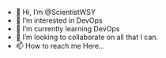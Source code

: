 - 👋 Hi, I’m @ScientistWSY
- 👀 I’m interested in DevOps
- 🌱 I’m currently learning DevOps
- 💞️ I’m looking to collaborate on all that I can.
- 📫 How to reach me Here... 

<!---
ScientistWSY/ScientistWSY is a ✨ special ✨ repository because its `README.md` (this file) appears on your GitHub profile.
You can click the Preview link to take a look at your changes.
--->
